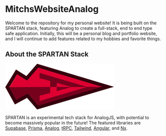 # MitchsWebsiteAnalog

Welcome to the repository for my personal website! It is being built on the SPARTAN stack, featuring Analog to create a full-stack, end to end type safe application. Initially, this will be a personal blog and portfolio website, and I will continue to add features related to my hobbies and favorite things.

## About the SPARTAN Stack

<img alt="The tip of a spear with the Angular A inside" width="350px" src="./libs/assets/spartan.svg" title="Spartan logo"/>

SPARTAN is an experimental tech stack for AnalogJS, with potential to become massively popular in the future!
The featured libraries are [Supabase](https://supabase.com/), [Prisma](https://www.prisma.io/), [Analog](https://analogjs.org/),
[tRPC](https://trpc.io/), [Tailwind](https://tailwindcss.com/), [Angular](https://angular.io/),
and [Nx](https://nx.dev/).
